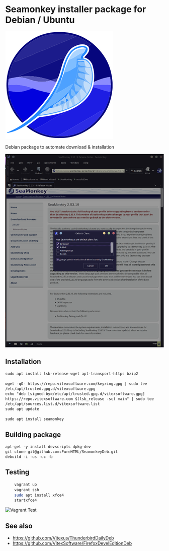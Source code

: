 Seamonkey installer package for Debian / Ubuntu
=====================================================

![Seamonkey](seamonkey.svg?raw=true "seamonkey logo")

Debian package to automate download & installation

![Screenshot](screenshot.png?raw=true)

Installation
------------

```shell
sudo apt install lsb-release wget apt-transport-https bzip2

wget -qO- https://repo.vitexsoftware.com/keyring.gpg | sudo tee /etc/apt/trusted.gpg.d/vitexsoftware.gpg
echo "deb [signed-by=/etc/apt/trusted.gpg.d/vitexsoftware.gpg] https://repo.vitexsoftware.com $(lsb_release -sc) main" | sudo tee /etc/apt/sources.list.d/vitexsoftware.list
sudo apt update

sudo apt install seamonkey
```


Building package
----------------

```shell
apt-get -y install devscripts dpkg-dev
git clone git@github.com:PureHTML/SeamonkeyDeb.git
debuild -i -us -uc -b
```

Testing
-------

```sh
    vagrant up
    vagrant ssh
    sudo apt install xfce4
    startxfce4
```

![Vagrant Test](vagrantubuntu.png?raw=true "seamonkey in Ubuntu")


See also
--------
 * https://github.com/Vitexus/ThunderbirdDailyDeb
 * https://github.com/VitexSoftware/FirefoxDevelEditionDeb

